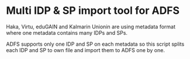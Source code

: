 # Multi IDP & SP import tool for ADFS
Haka, Virtu, eduGAIN and Kalmarin Unionin are using metadata format where one metadata contains many IDPs and SPs.

ADFS supports only one IDP and SP on each metadata so this script splits each IDP and SP to own file and import them to ADFS one by one.